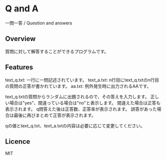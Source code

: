 # Q and A
一問一答 / Question and answers


## Overview
質問に対して解答することができるプログラムです。

## Features
text_q.txt: 一行に一問記述されています。
text_a.txt: n行目にtext_q.txtのn行目の質問の正答が書かれています。
aa.txt: 例外発生時に出力されるAAです。

text_q.txtの質問からランダムに出題されるので、その答えを入力します。
正しい場合は"yes"、間違っている場合は"no"と表示します。
間違えた場合は正答も表示されます。
q問答えた後は正答数、正答率が表示されます。
誤答があった場合は最後に再びまとめて正答が表示されます。

qの値とtext_q.txt、text_a.txtの内容は必要に応じて変更してください。

## Licence
MIT
